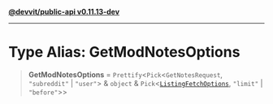 [**@devvit/public-api v0.11.13-dev**](../../README.md)

---

# Type Alias: GetModNotesOptions

> **GetModNotesOptions** = `Prettify`\<`Pick`\<`GetNotesRequest`, `"subreddit"` \| `"user"`\> & `object` & `Pick`\<[`ListingFetchOptions`](ListingFetchOptions.md), `"limit"` \| `"before"`\>\>
